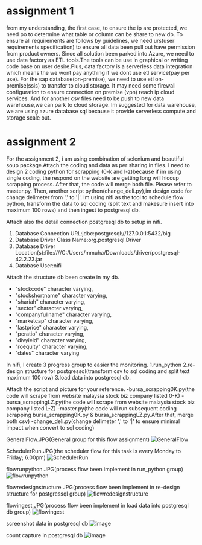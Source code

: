 # assignment 1
from my understanding, the first case, to ensure the ip are protected, we need po to determine what table or column can be share to new db.
To ensure all requirements are follows by guidelines, we need urs(user requirements specification) to ensure all data been pull out have permission from product owners.
Since all solution been parked into Azure, we need to use data factory as ETL tools.The tools can be use in graphical or writing code base on user desire.Plus, data factory is a serverless data integration which means the we wont pay anything if we dont use etl service(pay per use).
For the sap database(on-premise), we need to use etl on-premise(ssis) to transfer to cloud storage. It may need some firewall configuration to ensure connection on premise (vpn) reach ip cloud services.
And for another csv files need to be push to new data warehouse,we can park to cloud storage. Im suggested for data warehouse, we are using azure database sql because it provide serverless compute and storage scale out.

# assignment 2
For the assignment 2, i am using combination of selenium and beautiful soup package.Attach the coding and data as per sharing in files.
I need to design 2 coding python for scrapping (0-k and l-z)because if im using single coding, the respond on the website are getting long will hiccup scrapping process.
After that, the code will merge both file. Please refer to master.py.
Then, another script python(change_deli.py),im design code for change delimeter from ',' to '|'. 
Im using nifi as the tool to schedule flow python, transform the data to sql coding (split text and makesure insert into maximum 100 rows) and then ingest to postgresql db.

Attach also the detail connection postgresql db to setup in nifi.
1.  Database Connection URL:jdbc:postgresql://127.0.0.1:5432/big
2.  Database Driver Class Name:org.postgresql.Driver
3.  Database Driver Location(s):file:////C:/Users/mmuha/Downloads/driver/postgresql-42.2.23.jar
4.  Database User:nifi


Attach the structure db been create in my db.
-    "stockcode" character varying,
-    "stockshortname" character varying,
-    "shariah" character varying,
-    "sector" character varying,
-    "companyfullname" character varying,
-    "marketcap" character varying,
-    "lastprice" character varying,
-    "peratio" character varying,
-    "divyield" character varying,
-    "roequity" character varying,
-    "dates" character varying

In nifi,
I create 3 progress group to easier the monitoring.
  1.run_python
  2.re-design structure for postgressql(transform csv to sql coding and split text maximum 100 row)
  3.load data into postgresql db.

Attach the script and picture for your reference.
-bursa_scrapping0K.py(the code will scrape from website malaysia stock biz company listed 0-K)
-bursa_scrappingLZ.py(the code will scrape from website malaysia stock biz company listed L-Z)
-master.py(the code will run subsequent coding scrapping bursa_scrapping0K.py & bursa_scrappingLZ.py.After that, merge both csv)
-change_deli.py(change delimeter ',' to '|' to ensure minimal impact when convert to sql coding)


GeneralFlow.JPG(General group for this flow assignment)
![GeneralFlow](https://user-images.githubusercontent.com/86910354/128871665-51994a9a-b77f-468c-a4da-10826d4c8d38.JPG)

SchedulerRun.JPG(the scheduler flow for this task is every Monday to Friday; 6.00pm)
![SchedulerRun](https://user-images.githubusercontent.com/86910354/128871723-8331a8df-73d0-4dc3-9d87-7f467cbbe1e1.JPG)

flowrunpython.JPG(process flow been implement in run_python group)
![flowrunpython](https://user-images.githubusercontent.com/86910354/128871789-6444ce97-183d-4ab1-9c60-ce08d8edb4c9.JPG)

flowredesignstructure.JPG(process flow been implement in re-design structure for postgressql group)
![flowredesignstructure](https://user-images.githubusercontent.com/86910354/128871822-9ec76e4b-571e-4b27-8453-a7ad0669809b.JPG)

flowingest.JPG(process flow been implement in load data into postgresql db group)
![flowingest](https://user-images.githubusercontent.com/86910354/128871855-f8fb171d-f8ca-45be-84d0-6b36119f1c1f.JPG)

screenshot data in postgresql db
![image](https://user-images.githubusercontent.com/86910354/128872711-69b4180e-4a12-4436-9171-fc091526b9b4.png)

count capture in postgresql db
![image](https://user-images.githubusercontent.com/86910354/128872855-5b23f339-278b-405f-b58e-41b09dd51475.png)



